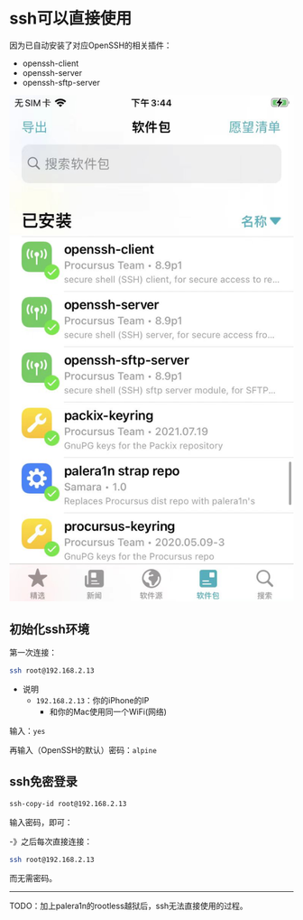 # ssh可以直接使用

因为已自动安装了对应OpenSSH的相关插件：

* openssh-client
* openssh-server
* openssh-sftp-server

![palera1n_after_installed_ssh](../../assets/img/palera1n_after_installed_ssh.png)

## 初始化ssh环境

第一次连接：

```bash
ssh root@192.168.2.13
```

* 说明
  * `192.168.2.13`：你的iPhone的IP
    * 和你的Mac使用同一个WiFi(网络)

输入：`yes`

再输入（OpenSSH的默认）密码：`alpine`

## ssh免密登录

```bash
ssh-copy-id root@192.168.2.13
```

输入密码，即可：

-》之后每次直接连接：

```bash
ssh root@192.168.2.13
```

而无需密码。

---

TODO：加上palera1n的rootless越狱后，ssh无法直接使用的过程。
